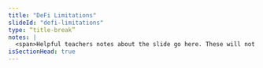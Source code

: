 ```yaml
--- 
title: "DeFi Limitations"
slideId: "defi-limitations"
type: “title-break”
notes: |
  <span>Helpful teachers notes about the slide go here. These will not be visible to anyone but instructors!</span>
isSectionHead: true
---
```

